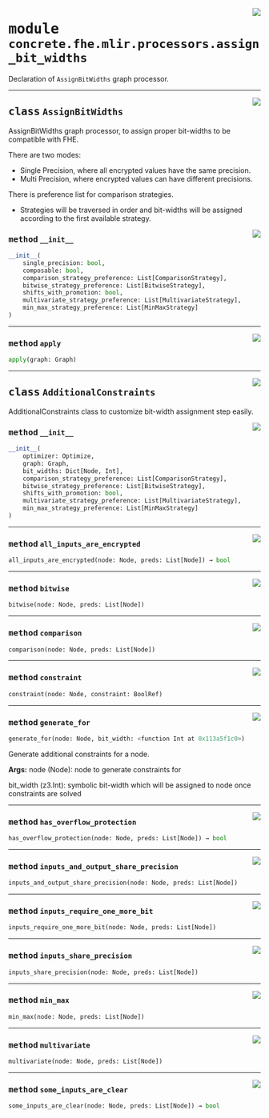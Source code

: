 <!-- markdownlint-disable -->

<a href="../../../compilers/concrete-compiler/compiler/lib/Bindings/Python/concrete/fhe/mlir/processors/assign_bit_widths.py#L0"><img align="right" style="float:right;" src="https://img.shields.io/badge/-source-cccccc?style=flat-square"></a>

# <kbd>module</kbd> `concrete.fhe.mlir.processors.assign_bit_widths`
Declaration of `AssignBitWidths` graph processor. 



---

<a href="../../../compilers/concrete-compiler/compiler/lib/Bindings/Python/concrete/fhe/mlir/processors/assign_bit_widths.py#L21"><img align="right" style="float:right;" src="https://img.shields.io/badge/-source-cccccc?style=flat-square"></a>

## <kbd>class</kbd> `AssignBitWidths`
AssignBitWidths graph processor, to assign proper bit-widths to be compatible with FHE. 

There are two modes: 
- Single Precision, where all encrypted values have the same precision. 
- Multi Precision, where encrypted values can have different precisions. 

There is preference list for comparison strategies. 
- Strategies will be traversed in order and bit-widths  will be assigned according to the first available strategy. 

<a href="../../../compilers/concrete-compiler/compiler/lib/Bindings/Python/concrete/fhe/mlir/processors/assign_bit_widths.py#L42"><img align="right" style="float:right;" src="https://img.shields.io/badge/-source-cccccc?style=flat-square"></a>

### <kbd>method</kbd> `__init__`

```python
__init__(
    single_precision: bool,
    composable: bool,
    comparison_strategy_preference: List[ComparisonStrategy],
    bitwise_strategy_preference: List[BitwiseStrategy],
    shifts_with_promotion: bool,
    multivariate_strategy_preference: List[MultivariateStrategy],
    min_max_strategy_preference: List[MinMaxStrategy]
)
```








---

<a href="../../../compilers/concrete-compiler/compiler/lib/Bindings/Python/concrete/fhe/mlir/processors/assign_bit_widths.py#L60"><img align="right" style="float:right;" src="https://img.shields.io/badge/-source-cccccc?style=flat-square"></a>

### <kbd>method</kbd> `apply`

```python
apply(graph: Graph)
```






---

<a href="../../../compilers/concrete-compiler/compiler/lib/Bindings/Python/concrete/fhe/mlir/processors/assign_bit_widths.py#L126"><img align="right" style="float:right;" src="https://img.shields.io/badge/-source-cccccc?style=flat-square"></a>

## <kbd>class</kbd> `AdditionalConstraints`
AdditionalConstraints class to customize bit-width assignment step easily. 

<a href="../../../compilers/concrete-compiler/compiler/lib/Bindings/Python/concrete/fhe/mlir/processors/assign_bit_widths.py#L146"><img align="right" style="float:right;" src="https://img.shields.io/badge/-source-cccccc?style=flat-square"></a>

### <kbd>method</kbd> `__init__`

```python
__init__(
    optimizer: Optimize,
    graph: Graph,
    bit_widths: Dict[Node, Int],
    comparison_strategy_preference: List[ComparisonStrategy],
    bitwise_strategy_preference: List[BitwiseStrategy],
    shifts_with_promotion: bool,
    multivariate_strategy_preference: List[MultivariateStrategy],
    min_max_strategy_preference: List[MinMaxStrategy]
)
```








---

<a href="../../../compilers/concrete-compiler/compiler/lib/Bindings/Python/concrete/fhe/mlir/processors/assign_bit_widths.py#L227"><img align="right" style="float:right;" src="https://img.shields.io/badge/-source-cccccc?style=flat-square"></a>

### <kbd>method</kbd> `all_inputs_are_encrypted`

```python
all_inputs_are_encrypted(node: Node, preds: List[Node]) → bool
```





---

<a href="../../../compilers/concrete-compiler/compiler/lib/Bindings/Python/concrete/fhe/mlir/processors/assign_bit_widths.py#L285"><img align="right" style="float:right;" src="https://img.shields.io/badge/-source-cccccc?style=flat-square"></a>

### <kbd>method</kbd> `bitwise`

```python
bitwise(node: Node, preds: List[Node])
```





---

<a href="../../../compilers/concrete-compiler/compiler/lib/Bindings/Python/concrete/fhe/mlir/processors/assign_bit_widths.py#L258"><img align="right" style="float:right;" src="https://img.shields.io/badge/-source-cccccc?style=flat-square"></a>

### <kbd>method</kbd> `comparison`

```python
comparison(node: Node, preds: List[Node])
```





---

<a href="../../../compilers/concrete-compiler/compiler/lib/Bindings/Python/concrete/fhe/mlir/processors/assign_bit_widths.py#L219"><img align="right" style="float:right;" src="https://img.shields.io/badge/-source-cccccc?style=flat-square"></a>

### <kbd>method</kbd> `constraint`

```python
constraint(node: Node, constraint: BoolRef)
```





---

<a href="../../../compilers/concrete-compiler/compiler/lib/Bindings/Python/concrete/fhe/mlir/processors/assign_bit_widths.py#L167"><img align="right" style="float:right;" src="https://img.shields.io/badge/-source-cccccc?style=flat-square"></a>

### <kbd>method</kbd> `generate_for`

```python
generate_for(node: Node, bit_width: <function Int at 0x113a5f1c0>)
```

Generate additional constraints for a node. 



**Args:**
  node (Node):  node to generate constraints for 

 bit_width (z3.Int):  symbolic bit-width which will be assigned to node once constraints are solved 

---

<a href="../../../compilers/concrete-compiler/compiler/lib/Bindings/Python/concrete/fhe/mlir/processors/assign_bit_widths.py#L233"><img align="right" style="float:right;" src="https://img.shields.io/badge/-source-cccccc?style=flat-square"></a>

### <kbd>method</kbd> `has_overflow_protection`

```python
has_overflow_protection(node: Node, preds: List[Node]) → bool
```





---

<a href="../../../compilers/concrete-compiler/compiler/lib/Bindings/Python/concrete/fhe/mlir/processors/assign_bit_widths.py#L244"><img align="right" style="float:right;" src="https://img.shields.io/badge/-source-cccccc?style=flat-square"></a>

### <kbd>method</kbd> `inputs_and_output_share_precision`

```python
inputs_and_output_share_precision(node: Node, preds: List[Node])
```





---

<a href="../../../compilers/concrete-compiler/compiler/lib/Bindings/Python/concrete/fhe/mlir/processors/assign_bit_widths.py#L249"><img align="right" style="float:right;" src="https://img.shields.io/badge/-source-cccccc?style=flat-square"></a>

### <kbd>method</kbd> `inputs_require_one_more_bit`

```python
inputs_require_one_more_bit(node: Node, preds: List[Node])
```





---

<a href="../../../compilers/concrete-compiler/compiler/lib/Bindings/Python/concrete/fhe/mlir/processors/assign_bit_widths.py#L240"><img align="right" style="float:right;" src="https://img.shields.io/badge/-source-cccccc?style=flat-square"></a>

### <kbd>method</kbd> `inputs_share_precision`

```python
inputs_share_precision(node: Node, preds: List[Node])
```





---

<a href="../../../compilers/concrete-compiler/compiler/lib/Bindings/Python/concrete/fhe/mlir/processors/assign_bit_widths.py#L345"><img align="right" style="float:right;" src="https://img.shields.io/badge/-source-cccccc?style=flat-square"></a>

### <kbd>method</kbd> `min_max`

```python
min_max(node: Node, preds: List[Node])
```





---

<a href="../../../compilers/concrete-compiler/compiler/lib/Bindings/Python/concrete/fhe/mlir/processors/assign_bit_widths.py#L318"><img align="right" style="float:right;" src="https://img.shields.io/badge/-source-cccccc?style=flat-square"></a>

### <kbd>method</kbd> `multivariate`

```python
multivariate(node: Node, preds: List[Node])
```





---

<a href="../../../compilers/concrete-compiler/compiler/lib/Bindings/Python/concrete/fhe/mlir/processors/assign_bit_widths.py#L230"><img align="right" style="float:right;" src="https://img.shields.io/badge/-source-cccccc?style=flat-square"></a>

### <kbd>method</kbd> `some_inputs_are_clear`

```python
some_inputs_are_clear(node: Node, preds: List[Node]) → bool
```






